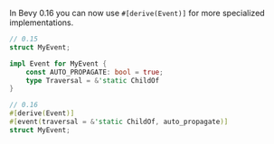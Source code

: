 In Bevy 0.16 you can now use `#[derive(Event)]` for more specialized implementations. 

```rust
// 0.15
struct MyEvent;

impl Event for MyEvent {
    const AUTO_PROPAGATE: bool = true;
    type Traversal = &'static ChildOf
}

// 0.16
#[derive(Event)]
#[event(traversal = &'static ChildOf, auto_propagate)]
struct MyEvent;
```